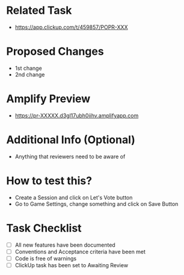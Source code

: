 # Related Task
- https://app.clickup.com/t/459857/POPR-XXX

# Proposed Changes
- 1st change
- 2nd change

# Amplify Preview
- https://pr-XXXXX.d3gl17ubh0iihv.amplifyapp.com

# Additional Info (Optional)
- Anything that reviewers need to be aware of

# How to test this?
- Create a Session  and click on Let's Vote button
- Go to Game Settings, change something and click on Save Button

# Task Checklist
- [ ] All new features have been documented
- [ ] Conventions and Acceptance criteria have been met
- [ ] Code is free of warnings
- [ ] ClickUp task has been set to Awaiting Review